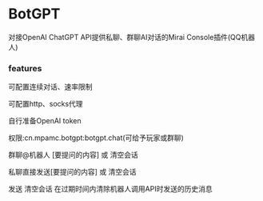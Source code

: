 # BotGPT

对接OpenAI ChatGPT API提供私聊、群聊AI对话的Mirai Console插件(QQ机器人)
### features
可配置连续对话、速率限制

可配置http、socks代理

自行准备OpenAI token

权限:cn.mpamc.botgpt:botgpt.chat(可给予玩家或群聊)

群聊@机器人 [要提问的内容] 或 清空会话

私聊直接发送[要提问的内容] 或 清空会话

发送 清空会话 在过期时间内清除机器人调用API时发送的历史消息

